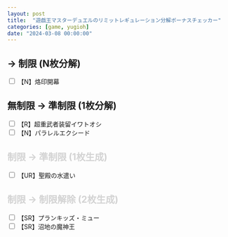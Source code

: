 ```yaml
---
layout: post
title:  "遊戯王マスターデュエルのリミットレギュレーション分解ボーナスチェッカー"
categories: [game, yugioh]
date: "2024-03-08 00:00:00"
---
```


<link href="https://cdn.jsdelivr.net/npm/bootstrap@5.3.2/dist/css/bootstrap.min.css" rel="stylesheet" integrity="sha384-T3c6CoIi6uLrA9TneNEoa7RxnatzjcDSCmG1MXxSR1GAsXEV/Dwwykc2MPK8M2HN" crossorigin="anonymous">

##  → 制限 (N枚分解)

<div class="row pb-4">
  <input type="checkbox" class="btn-check" id="烙印開幕" autocomplete="off">
  <label class="btn btn-outline-secondary" for="烙印開幕">【N】烙印開幕</label><br>
</div>

## 無制限 → 準制限 (1枚分解)

<div class="row pb-4">
  <input type="checkbox" class="btn-check" id="超重武者装留イワトオシ" autocomplete="off">
  <label class="btn btn-outline-secondary" for="超重武者装留イワトオシ">【R】超重武者装留イワトオシ</label><br>
  <input type="checkbox" class="btn-check" id="パラレルエクシード" autocomplete="off">
  <label class="btn btn-outline-secondary" for="パラレルエクシード">【N】パラレルエクシード</label><br>
</div>

## <span style="color:lightgray;">制限 → 準制限 (1枚生成)</span>

<div class="row pb-4">
  <input type="checkbox" class="btn-check" id="聖殿の水遣い" autocomplete="off">
  <label class="btn btn-outline-secondary" for="聖殿の水遣い">【UR】聖殿の水遣い</label><br>
</div>

## <span style="color:lightgray;">制限 → 制限解除 (2枚生成)</span>

<div class="row pb-4">
  <input type="checkbox" class="btn-check" id="プランキッズ・ミュー" autocomplete="off">
  <label class="btn btn-outline-secondary" for="プランキッズ・ミュー">【SR】プランキッズ・ミュー</label><br>
  <input type="checkbox" class="btn-check" id="沼地の魔神王" autocomplete="off">
  <label class="btn btn-outline-secondary" for="沼地の魔神王">【SR】沼地の魔神王</label><br>
</div>

<script src="https://cdn.jsdelivr.net/npm/bootstrap@5.3.2/dist/js/bootstrap.bundle.min.js" integrity="sha384-C6RzsynM9kWDrMNeT87bh95OGNyZPhcTNXj1NW7RuBCsyN/o0jlpcV8Qyq46cDfL" crossorigin="anonymous"></script>

